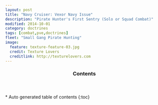 ```yaml
---
layout: post
title: "Navy Cruiser: Vexor Navy Issue"
description: "Pirate Hunter's First Sentry (Solo or Squad Combat)"
modified: 2014-10-01
category: doctrines
tags: [combat,pve,doctrines]
fleet: "Small Gang Pirate Hunting"
image:
  feature: texture-feature-03.jpg
  credit: Texture Lovers
  creditlink: http://texturelovers.com
---
```


<section id="table-of-contents" class="toc">
  <header>
    <h3>Contents</h3>
  </header>
<div id="drawer" markdown="1">
*  Auto generated table of contents
{:toc}
</div>
</section><!-- /#table-of-contents -->

